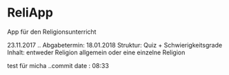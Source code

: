 # ReliApp
App für den Religionsunterricht

23.11.2017 .. Abgabetermin: 18.01.2018
Struktur: Quiz + Schwierigkeitsgrade
Inhalt: entweder Religion allgemein oder eine einzelne Religion


test für micha ..commit date : 08:33
